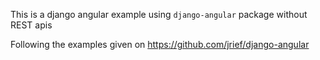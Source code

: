This is a django angular example using `django-angular` package without REST apis

Following the examples given on https://github.com/jrief/django-angular